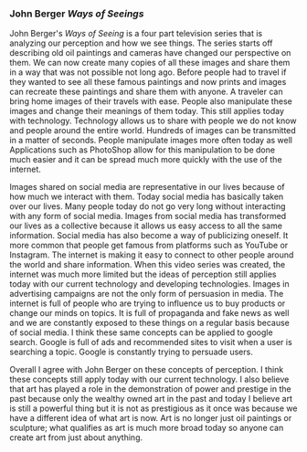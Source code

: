 <h3> John Berger <i>Ways of Seeings</i> </h3>
<p> John Berger's <i> Ways of Seeing</i> is a four part television series that is analyzing our perception and how we see things. The 
series starts off describing old oil paintings and cameras have changed our perspective on them. We can now create many copies of all these
images and share them in a way that was not possible not long ago. Before people had to travel if they wanted to see all these famous
paintings and now prints and images can recreate these paintings and share them with anyone. A traveler can bring home images of their 
travels with ease. People also manipulate these images and change their meanings of them today.
This still applies today with technology. Technology allows us to share with people we do not know and people around
the entire world. Hundreds of images can be transmitted in a matter of seconds. People manipulate images more often today as well
Applications such as PhotoShop allow for this manipulation to be done much easier and it can be spread much more quickly with the use 
of the internet. </p>
<p> Images shared on social media are representative in our lives because of how much we interact with them. Today social media has 
basically taken over our lives. Many people today do not go very long without interacting with any form of social media. Images from 
social media has transformed our lives as a collective because it allows us easy access to all the same information. Social media has also
become a way of publicizing oneself. It more common that people get famous from platforms such as YouTube or Instagram. The internet is 
making it easy to connect to other people around the world and share information. When this video series was created, the internet was much
more limited but the ideas of perception still applies today with our current technology and developing technologies. Images in 
advertising campaigns are not the only form of persuasion in media. The internet is full of people who are trying to influence us to 
buy products or change our minds on topics. It is full of propaganda and fake news as well and we are constantly exposed to these things on
a regular basis because of social media. I think these same concepts can be applied to google search. Google is full of ads and recommended 
sites to visit when a user is searching a topic. Google is constantly trying to persuade users. </p>
<p> Overall I agree with John Berger on these concepts of perception. I think these concepts still apply today with our current technology.
I also believe that art has played a role in the demonstration of power and prestige in the past because only the wealthy owned art in the
past and today I believe art is still a powerful thing but it is not as prestigious as it once was because we have a different idea of
what art is now. Art is no longer just oil paintings or sculpture; what qualifies as art is much more broad today so anyone can create
art from just about anything. 
